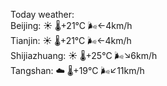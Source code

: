 Today weather:  
Beijing: ☀️   🌡️+21°C 🌬️←4km/h  
Tianjin: ☀️   🌡️+21°C 🌬️←4km/h  
Shijiazhuang: ☀️   🌡️+25°C 🌬️↘6km/h  
Tangshan: ☁️   🌡️+19°C 🌬️↙11km/h  
